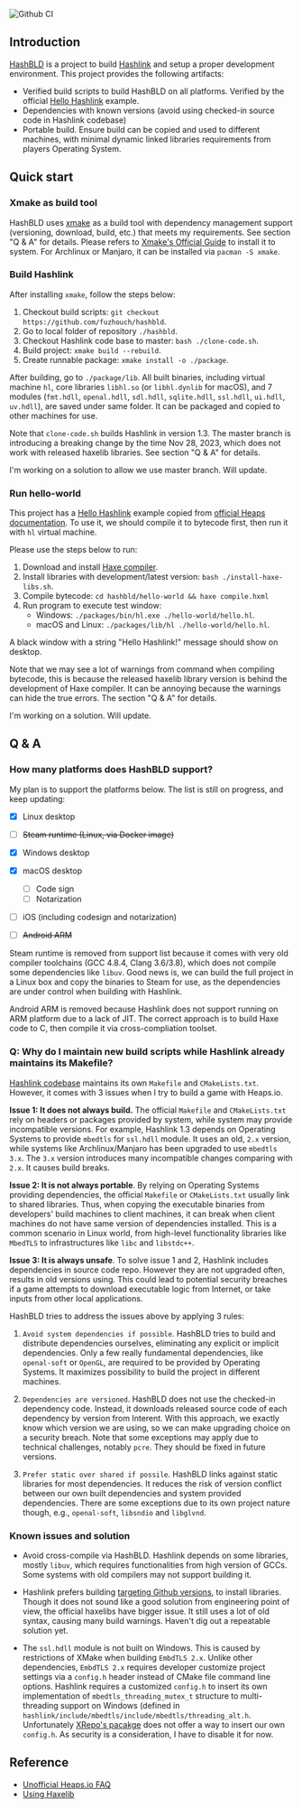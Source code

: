 ![Github CI](https://github.com/fuzhouch/hashbld/actions/workflows/build.yml/badge.svg)


## Introduction

[HashBLD](https://github.com/fuzhouch/hashbld) is a project to build
[Hashlink](https://hashlink.haxe.org) and setup a proper development
environment. This project provides the following artifacts:

* Verified build scripts to build HashBLD on all platforms. Verified by
  the official [Hello Hashlink](https://heaps.io/documentation/hello-hashlink.html)
  example.
* Dependencies with known versions (avoid using checked-in source code
  in Hashlink codebase)
* Portable build. Ensure build can be copied and used to different
  machines, with minimal dynamic linked libraries requirements from
  players Operating System.

## Quick start

### Xmake as build tool

HashBLD uses [xmake](https://xmake.io) as a build tool with dependency
management support (versioning, download, build, etc.) that meets my
requirements. See section "Q & A" for details. Please refers to
[Xmake's Official Guide](https://xmake.io/#/guide/installation) to
install it to system. For Archlinux or Manjaro, it can be installed
via ``pacman -S xmake``.

### Build Hashlink

After installing ``xmake``, follow the steps below:

1. Checkout build scripts: ``git checkout https://github.com/fuzhouch/hashbld``.
2. Go to local folder of repository ``./hashbld``.
3. Checkout Hashlink code base to master: ``bash ./clone-code.sh``.
4. Build project: ``xmake build --rebuild``.
5. Create runnable package: ``xmake install -o ./package``.

After building, go to ``./package/lib``. All built binaries, including
virtual machine ``hl``, core libraries ``libhl.so`` (or ``libhl.dynlib``
for macOS), and 7 modules (``fmt.hdll``, ``openal.hdll``, ``sdl.hdll``,
``sqlite.hdll``, ``ssl.hdll``, ``ui.hdll``, ``uv.hdll``), are saved
under same folder. It can be packaged and copied to other machines for
use.

Note that ``clone-code.sh`` builds Hashlink in version 1.3. The master
branch is introducing a breaking change by the time Nov 28, 2023, which
does not work with released haxelib libraries. See section "Q & A" for
details.

I'm working on a solution to allow we use master branch. Will update.

### Run hello-world

This project has a
[Hello Hashlink](https://heaps.io/documentation/hello-hashlink.html)
example copied from
[official Heaps documentation](https://heaps.io/documentation/hello-hashlink.html).
To use it, we should compile it to bytecode first, then run it with
``hl`` virtual machine.

Please use the steps below to run:

1. Download and install [Haxe compiler](https://haxe.org/).
2. Install libraries with development/latest version: ``bash ./install-haxe-libs.sh``.
3. Compile bytecode: ``cd hashbld/hello-world && haxe compile.hxml``
4. Run program to execute test window:
   - Windows: ``./packages/bin/hl.exe ./hello-world/hello.hl``.
   - macOS and Linux: ``./packages/lib/hl ./hello-world/hello.hl``.

A black window with a string "Hello Hashlink!" message should show on
desktop.

Note that we may see a lot of warnings from command when compiling
bytecode, this is because the released haxelib library version is 
behind the development of Haxe compiler. It can be annoying because the
warnings can hide the true errors. The section "Q & A" for details.

I'm working on a solution. Will update.


## Q & A

### How many platforms does HashBLD support?

My plan is to support the platforms below. The list is still on
progress, and keep updating:

- [X] Linux desktop
- [ ] ~~Steam runtime (Linux, via Docker image)~~
- [X] Windows desktop
- [X] macOS desktop
  - [ ] Code sign
  - [ ] Notarization
- [ ] iOS (including codesign and notarization)
- [ ] ~~Android ARM~~


Steam runtime is removed from support list because it comes
with very old compiler toolchains (GCC 4.8.4, Clang 3.6/3.8), which does
not compile some dependencies like ``libuv``. Good news is, we can build
the full project in a Linux box and copy the binaries to Steam for use,
as the dependencies are under control when building with Hashlink.

Android ARM is removed because Hashlink does not support running on ARM
platform due to a lack of JIT. The correct approach is to build Haxe
code to C, then compile it via cross-compliation toolset.

### Q: Why do I maintain new build scripts while Hashlink already maintains its Makefile?

[Hashlink codebase](https://github.com/HaxeFoundation/hashlink)
maintains its own ``Makefile`` and ``CMakeLists.txt``. However, it comes
with 3 issues when I try to build a game with Heaps.io.

**Issue 1: It does not always build.** The official ``Makefile``
and ``CMakeLists.txt`` rely on headers or packages provided by system,
while system may provide incompatible versions. For example,
Hashlink 1.3 depends on Operating Systems to provide ``mbedtls`` for
``ssl.hdll`` module. It uses an old, ``2.x`` version, while systems like
Archlinux/Manjaro has been upgraded to use ``mbedtls 3.x``. The ``3.x``
version introduces many incompatible changes comparing with ``2.x``.
It causes build breaks.

**Issue 2: It is not always portable**. By relying on Operating Systems
providing dependencies, the official ``Makefile`` or ``CMakeLists.txt`` usually
link to shared libraries. Thus, when copying the executable binaries from
developers' build machines to client machines, it can break when client
machines do not have same version of dependencies installed. This is
a common scenario in Linux world, from high-level functionality
libraries like ``MbedTLS`` to infrastructures like ``libc`` and
``libstdc++``.

**Issue 3: It is always unsafe**. To solve issue 1 and 2, Hashlink includes
dependencies in source code repo. However they are not upgraded often,
results in old versions using. This could lead to potential security
breaches if a game attempts to download executable logic from Internet,
or take inputs from other local applications.

HashBLD tries to address the issues above by applying 3 rules:

1. ``Avoid system dependencies if possible``. HashBLD tries to build
   and distribute dependencies ourselves, eliminating any explicit or
   implicit dependencies. Only a few really fundamental dependencies, like
   ``openal-soft`` or ``OpenGL``, are required to be provided by Operating
   Systems. It maximizes possibility to build the project in different machines.

2. ``Dependencies are versioned``. HashBLD does not use the
   checked-in dependency code. Instead, it downloads released source code
   of each dependency by version from Interent. With this approach, we
   exactly know which version we are using, so we can make upgrading choice
   on a security breach. Note that some exceptions may apply due to
   technical challenges, notably ``pcre``. They should be fixed in
   future versions.

3. ``Prefer static over shared if possile``. HashBLD links against static
   libraries for most dependencies. It reduces the
   risk of version conflict between our own built dependencies and
   system provided dependencies. There are some exceptions due to its
   own project nature though, e.g., ``openal-soft``, ``libsndio`` and
   ``libglvnd``.

### Known issues and solution

- Avoid cross-compile via HashBLD. Hashlink depends on some libraries,
  mostly ``libuv``, which requires functionalities from high version of
  GCCs. Some systems with old compilers may not support building it.

- Hashlink prefers building
  [targeting Github versions](https://haxe.org/manual/target-hl-getting-started.html),
  to install libraries. Though it does not sound like a good solution
  from engineering point of view, the official haxelibs have bigger issue.
  It still uses a lot of old syntax, causing many build warnings.
  Haven't dig out a repeatable solution yet.

- The ``ssl.hdll`` module is not built on Windows. This is caused by
  restrictions of XMake when building ``EmbdTLS 2.x``. Unlike other
  dependencies, ``EmbdTLS 2.x`` requires developer customize project
  settings via a ``config.h`` header instead of CMake file command line
  options. Hashlink requires a customized ``config.h`` to insert
  its own implementation of ``mbedtls_threading_mutex_t`` structure to
  multi-threading support on Windows (defined in
  ``hashlink/include/mbedtls/include/mbedtls/threading_alt.h``.
  Unfortunately [XRepo's pacakge](https://github.com/xmake-io/xmake-repo/blob/master/packages/m/mbedtls/xmake.lua)
  does not offer a way to insert our own ``config.h``. As security is a
  consideration, I have to disable it for now.

## Reference

- [Unofficial Heaps.io FAQ](https://gist.github.com/Yanrishatum/ae3725a9e2b45e0766c065e573ed1f24)
- [Using Haxelib](https://lib.haxe.org/documentation/using-haxelib/)
